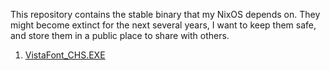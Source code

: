 This repository contains the stable binary that my NixOS depends on. They might become extinct for the next several years, I want to keep them safe, and store them in a public place to share with others.

1. [VistaFont_CHS.EXE](https://github.com/NixOS/nixpkgs/blob/7695ad9bbe9c66128cd32e7556f47271f1b93bb9/pkgs/data/fonts/vista-fonts-chs/default.nix#L4)